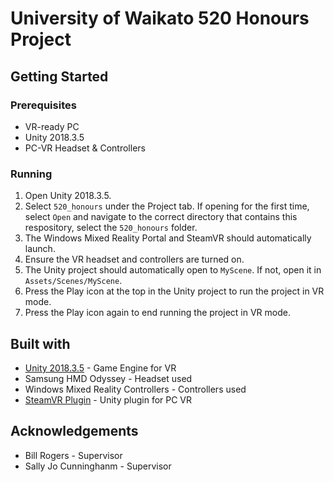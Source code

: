 # University of Waikato 520 Honours Project

## Getting Started

### Prerequisites

* VR-ready PC
* Unity 2018.3.5
* PC-VR Headset & Controllers

### Running

1. Open Unity 2018.3.5.
2. Select ```520_honours``` under the Project tab. If opening for the first time, select ```Open``` and navigate to the correct directory that contains this respository, select the ```520_honours``` folder.
3. The Windows Mixed Reality Portal and SteamVR should automatically launch.
4. Ensure the VR headset and controllers are turned on.
5. The Unity project should automatically open to ```MyScene```. If not, open it in ```Assets/Scenes/MyScene```.
6. Press the Play icon at the top in the Unity project to run the project in VR mode.
7. Press the Play icon again to end running the project in VR mode.
    
## Built with

* [Unity 2018.3.5](https://unity3d.com/get-unity/download/archive) - Game Engine for VR
* Samsung HMD Odyssey - Headset used
* Windows Mixed Reality Controllers - Controllers used
* [SteamVR Plugin](https://assetstore.unity.com/packages/tools/integration/steamvr-plugin-32647) - Unity plugin for PC VR

## Acknowledgements

* Bill Rogers - Supervisor
* Sally Jo Cunninghanm - Supervisor
